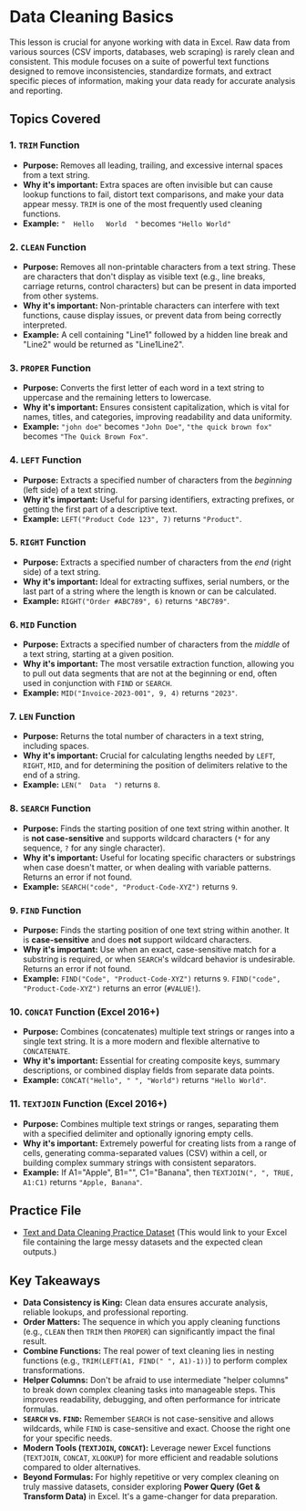 # Data Cleaning Basics  

This lesson is crucial for anyone working with data in Excel. Raw data from various sources (CSV imports, databases, web scraping) is rarely clean and consistent. This module focuses on a suite of powerful text functions designed to remove inconsistencies, standardize formats, and extract specific pieces of information, making your data ready for accurate analysis and reporting.

## Topics Covered

### 1. `TRIM` Function
*   **Purpose:** Removes all leading, trailing, and excessive internal spaces from a text string.
*   **Why it's important:** Extra spaces are often invisible but can cause lookup functions to fail, distort text comparisons, and make your data appear messy. `TRIM` is one of the most frequently used cleaning functions.
*   **Example:** `"  Hello   World  "` becomes `"Hello World"`

### 2. `CLEAN` Function
*   **Purpose:** Removes all non-printable characters from a text string. These are characters that don't display as visible text (e.g., line breaks, carriage returns, control characters) but can be present in data imported from other systems.
*   **Why it's important:** Non-printable characters can interfere with text functions, cause display issues, or prevent data from being correctly interpreted.
*   **Example:** A cell containing "Line1" followed by a hidden line break and "Line2" would be returned as "Line1Line2".

### 3. `PROPER` Function
*   **Purpose:** Converts the first letter of each word in a text string to uppercase and the remaining letters to lowercase.
*   **Why it's important:** Ensures consistent capitalization, which is vital for names, titles, and categories, improving readability and data uniformity.
*   **Example:** `"john doe"` becomes `"John Doe"`, `"the quick brown fox"` becomes `"The Quick Brown Fox"`.

### 4. `LEFT` Function
*   **Purpose:** Extracts a specified number of characters from the *beginning* (left side) of a text string.
*   **Why it's important:** Useful for parsing identifiers, extracting prefixes, or getting the first part of a descriptive text.
*   **Example:** `LEFT("Product Code 123", 7)` returns `"Product"`.

### 5. `RIGHT` Function
*   **Purpose:** Extracts a specified number of characters from the *end* (right side) of a text string.
*   **Why it's important:** Ideal for extracting suffixes, serial numbers, or the last part of a string where the length is known or can be calculated.
*   **Example:** `RIGHT("Order #ABC789", 6)` returns `"ABC789"`.

### 6. `MID` Function
*   **Purpose:** Extracts a specified number of characters from the *middle* of a text string, starting at a given position.
*   **Why it's important:** The most versatile extraction function, allowing you to pull out data segments that are not at the beginning or end, often used in conjunction with `FIND` or `SEARCH`.
*   **Example:** `MID("Invoice-2023-001", 9, 4)` returns `"2023"`.

### 7. `LEN` Function
*   **Purpose:** Returns the total number of characters in a text string, including spaces.
*   **Why it's important:** Crucial for calculating lengths needed by `LEFT`, `RIGHT`, `MID`, and for determining the position of delimiters relative to the end of a string.
*   **Example:** `LEN("  Data  ")` returns `8`.

### 8. `SEARCH` Function
*   **Purpose:** Finds the starting position of one text string within another. It is **not case-sensitive** and supports wildcard characters (`*` for any sequence, `?` for any single character).
*   **Why it's important:** Useful for locating specific characters or substrings when case doesn't matter, or when dealing with variable patterns. Returns an error if not found.
*   **Example:** `SEARCH("code", "Product-Code-XYZ")` returns `9`.

### 9. `FIND` Function
*   **Purpose:** Finds the starting position of one text string within another. It is **case-sensitive** and does **not** support wildcard characters.
*   **Why it's important:** Use when an exact, case-sensitive match for a substring is required, or when `SEARCH`'s wildcard behavior is undesirable. Returns an error if not found.
*   **Example:** `FIND("Code", "Product-Code-XYZ")` returns `9`. `FIND("code", "Product-Code-XYZ")` returns an error (`#VALUE!`).

### 10. `CONCAT` Function (Excel 2016+)
*   **Purpose:** Combines (concatenates) multiple text strings or ranges into a single text string. It is a more modern and flexible alternative to `CONCATENATE`.
*   **Why it's important:** Essential for creating composite keys, summary descriptions, or combined display fields from separate data points.
*   **Example:** `CONCAT("Hello", " ", "World")` returns `"Hello World"`.

### 11. `TEXTJOIN` Function (Excel 2016+)
*   **Purpose:** Combines multiple text strings or ranges, separating them with a specified delimiter and optionally ignoring empty cells.
*   **Why it's important:** Extremely powerful for creating lists from a range of cells, generating comma-separated values (CSV) within a cell, or building complex summary strings with consistent separators.
*   **Example:** If A1="Apple", B1="", C1="Banana", then `TEXTJOIN(", ", TRUE, A1:C1)` returns `"Apple, Banana"`.

## Practice File

-   [Text and Data Cleaning Practice Dataset](./Text_Data_Cleaning_Practice.xlsx) (This would link to your Excel file containing the large messy datasets and the expected clean outputs.)

## Key Takeaways

*   **Data Consistency is King:** Clean data ensures accurate analysis, reliable lookups, and professional reporting.
*   **Order Matters:** The sequence in which you apply cleaning functions (e.g., `CLEAN` then `TRIM` then `PROPER`) can significantly impact the final result.
*   **Combine Functions:** The real power of text cleaning lies in nesting functions (e.g., `TRIM(LEFT(A1, FIND(" ", A1)-1))`) to perform complex transformations.
*   **Helper Columns:** Don't be afraid to use intermediate "helper columns" to break down complex cleaning tasks into manageable steps. This improves readability, debugging, and often performance for intricate formulas.
*   **`SEARCH` vs. `FIND`:** Remember `SEARCH` is not case-sensitive and allows wildcards, while `FIND` is case-sensitive and exact. Choose the right one for your specific needs.
*   **Modern Tools (`TEXTJOIN`, `CONCAT`):** Leverage newer Excel functions (`TEXTJOIN`, `CONCAT`, `XLOOKUP`) for more efficient and readable solutions compared to older alternatives.
*   **Beyond Formulas:** For highly repetitive or very complex cleaning on truly massive datasets, consider exploring **Power Query (Get & Transform Data)** in Excel. It's a game-changer for data preparation.